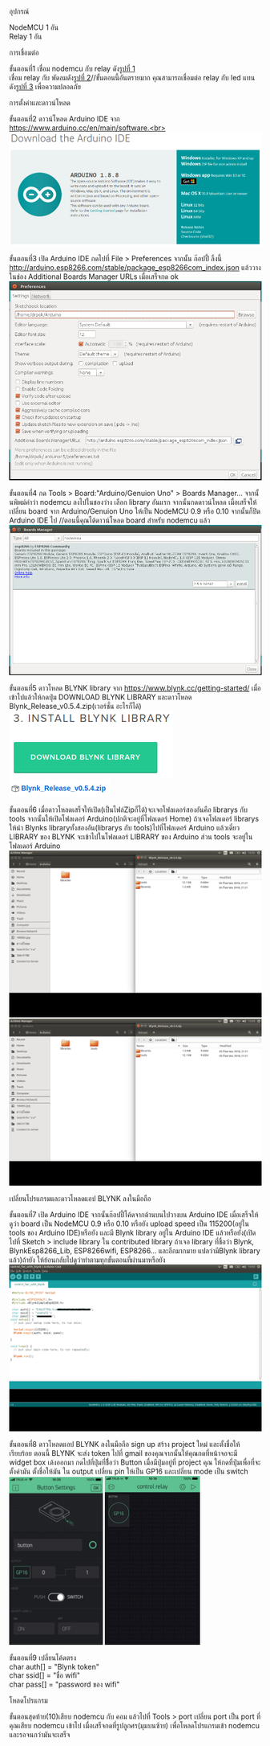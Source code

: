 <br>อุปกรณ์ <br>
   
NodeMCU 1 อัน<br>
Relay 1 อัน<br>

การเชื่อมต่อ<br>

ขั้นตอนที่1 เชื่อม nodemcu กับ relay ดัง<a href="https://github.com/yoshi151/NodeMCU-Control-Fan-With-Relay/blob/master/picture_1.png">รูปที่ 1</a><br>
เชื่อม relay กับ พัดลมดัง<a href="https://github.com/yoshi151/NodeMCU-Control-Fan-With-Relay/blob/master/picture_1.png">รูปที่ 2</a>//ขั้นตอนนี้อันตรายมาก คุณสามารถเชื่อมต่อ relay กับ led แทน ดัง<a href="https://github.com/yoshi151/NodeMCU-Control-Fan-With-Relay/blob/master/picture_1.png">รูปที่ 3</a> เพื่อความปลอดภัย<br>
   
การตั้งค่าและดาวน์โหลด <br>
   
ขั้นตอนที่2 ดาวน์โหลด Arduino IDE จาก https://www.arduino.cc/en/main/software.<br>
<a href="https://www.arduino.cc/en/main/software">
<img src="https://github.com/yoshi151/NodeMCU-Control-Fan-With-Relay/blob/master/picture/step2.png"><br>
</a>

ขั้นตอนที่3 เปิด Arduino IDE กดไปที่ File > Preferences จากนั้น ก๊อปปี้ ลิ้งนี้ http://arduino.esp8266.com/stable/package_esp8266com_index.json
แล้ววางในช่อง Additional Boards Manager URLs เมื่อเสร็จกด ok<br>
<img src="https://github.com/yoshi151/NodeMCU-Control-Fan-With-Relay/blob/master/picture/step3.png"><br>

ขั้นตอนที่4 กด Tools > Board:"Arduino/Genuion Uno" > Boards Manager... จากนั้นพิพม์คำว่า nodemcu ลงไปในชองว่าง เลือก library อันแรก  จากนั้นกดดาวน์โหลด 
เมื่อเสร็จให้เปลี่ยน board จาก Arduino/Genuion Uno ให้เป็น NodeMCU 0.9 หรือ 0.10 จากนั้นก็ปิด Arduino IDE ไป
//ตอนนี้คุณได้ดาวน์โหลด board สำหรับ nodemcu แล้ว<br>
<img src="https://github.com/yoshi151/NodeMCU-Control-Fan-With-Relay/blob/master/picture/step4.png"><br>

ขั้นตอนที่5 ดาวโหลด BLYNK library จาก https://www.blynk.cc/getting-started/ เมื่อเข้าไปแล้วให้กดปุ่ม DOWNLOAD BLYNK LIBRARY และดาวโหลด
Blynk_Release_v0.5.4.zip(เวอร์ชั่น อะไรก็ได้)<br>
<a href="https://www.blynk.cc/getting-started/">
<img src="https://github.com/yoshi151/NodeMCU-Control-Fan-With-Relay/blob/master/picture/step5.png"><br>
<img src="https://github.com/yoshi151/NodeMCU-Control-Fan-With-Relay/blob/master/picture/step5.1.png"><br>
</a>

ขั้นตอนที่6 เมื่อดาวโหลดเสร็จให้เปิด(เป็นไฟล์Zipก็ได้)จะเจอโฟลเดอร์สองอันคือ librarys กับ tools จากนั้นให้เปิดโฟลเดอร์ Arduino(ปกติจะอยู่ที่โฟลเดอร์ Home)
ถ้าเจอโฟลเดอร์ librarys ให้นำ Blynks libraryทั้งสองอัน(librarys กับ tools)ไปที่โฟลเดอร์ Arduino แล้วเดี๋ยว LIBRARY ของ BLYNK จะเข้าไปในโฟลเดอร์ LIBRARY ของ Arduino ส่วน tools จะอยู่ในโฟลเดอร์ Arduino<br>
<img src="https://github.com/yoshi151/NodeMCU-Control-Fan-With-Relay/blob/master/picture/step6.png"><br>
<img src="https://github.com/yoshi151/NodeMCU-Control-Fan-With-Relay/blob/master/picture/step6.1.png"><br>

เปลี่ยนโปรแกรมและดาวโหลดแอป BLYNK ลงในมือถือ<br>

ขั้นตอนที่7 เปิด Arduino IDE จากนั้นก๊อปปี้โค้ดจากด้านบนไปวางบน Arduino IDE เมื่อเสร็จให้ดูว่า board เป็น NodeMCU 0.9 หรือ 0.10 หรือยัง upload speed เป็น 115200(อยู่ใน tools ของ Arduino IDE)หรือยัง และมี Blynk library อยู่ใน Arduino IDE แล้วหรือยัง(เปิดไปที่ Sketch > include library ใน contributed library ถ้าเจอ library ที่ชื่อว่า Blynk, BlynkEsp8266_Lib, ESP8266wifi, ESP8266... และอีกมากมาย แปลว่ามีBlynk library แล้ว)ถ้ายัง ให้ย้อนกลับไปดูว่าทำตามทุกขั้นตอนที่ผ่านมาหรือยัง<br>
<img src="https://github.com/yoshi151/NodeMCU-Control-Fan-With-Relay/blob/master/picture/step7.png"><br>

ขั้นตอนที่8 ดาวโหลดแอป BLYNK ลงในมือถือ sign up สร้าง project ใหม่ และตั้งชื่อให้เรียบร้อย ตอนนี้ BLYNK จะส่ง token ไปที่ gmail ของคุณจากนั้นให้คุณกดที่หน้าจอจะมี widget box เด้งออกมา กดไปที่ปุ่มที่ชื่ิอว่า Button เมื่อมีปุ่มอยู่ที่ project คุณ ให้กดที่ปุ่มเพื่อที่จะตั้งค่ามัน ตั้งชื่อให้มัน ใน output เปลี่ยน pin ให้เป็น GP16 และเปลี่ยน mode เป็น switch<br>
<img src="https://github.com/yoshi151/NodeMCU-Control-Fan-With-Relay/blob/master/picture/step8.png">
<img src="https://github.com/yoshi151/NodeMCU-Control-Fan-With-Relay/blob/master/picture/step8.1.png"><br>

ขั้นตอนที่9 เปลี่ยนโค้ดตรง<br>
char auth[] = "Blynk token" <br>
char ssid[] = "ชื่อ wifi" <br>
char pass[] = "password ของ wifi" <br>

โหลดโปรแกรม<br>

ขั้นตอนสุดท้าย(10)เสียบ nodemcu กับ คอม แล้วไปที่ Tools > port เปลี่ยน port เป็น port ที่คุณเสียบ nodemcu เข้าไป เมื่อเสร็จกดที่รูปลูกศร(มุมบนซ้าย)
เพื่อโหลดโปรแกรมเข้า nodemcu และรอจนกว่ามันจะเสร็จ
